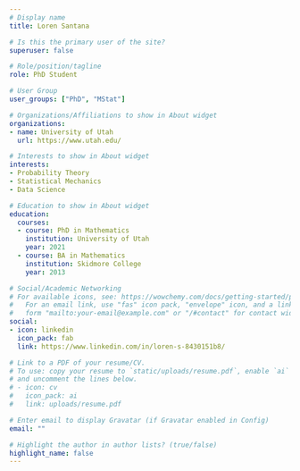 ```yaml
---
# Display name
title: Loren Santana

# Is this the primary user of the site?
superuser: false

# Role/position/tagline
role: PhD Student

# User Group
user_groups: ["PhD", "MStat"]

# Organizations/Affiliations to show in About widget
organizations:
- name: University of Utah
  url: https://www.utah.edu/

# Interests to show in About widget
interests:
- Probability Theory
- Statistical Mechanics
- Data Science

# Education to show in About widget
education:
  courses:
  - course: PhD in Mathematics
    institution: University of Utah
    year: 2021
  - course: BA in Mathematics
    institution: Skidmore College
    year: 2013

# Social/Academic Networking
# For available icons, see: https://wowchemy.com/docs/getting-started/page-builder/#icons
#   For an email link, use "fas" icon pack, "envelope" icon, and a link in the
#   form "mailto:your-email@example.com" or "/#contact" for contact widget.
social:
- icon: linkedin
  icon_pack: fab
  link: https://www.linkedin.com/in/loren-s-8430151b8/

# Link to a PDF of your resume/CV.
# To use: copy your resume to `static/uploads/resume.pdf`, enable `ai` icons in `params.toml`, 
# and uncomment the lines below.
# - icon: cv
#   icon_pack: ai
#   link: uploads/resume.pdf

# Enter email to display Gravatar (if Gravatar enabled in Config)
email: ""

# Highlight the author in author lists? (true/false)
highlight_name: false
---
```


